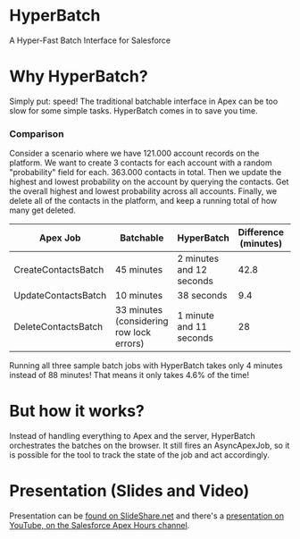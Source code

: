 # HyperBatch
A Hyper-Fast Batch Interface for Salesforce

# Why HyperBatch?

Simply put: speed! The traditional batchable interface in Apex can be too slow for some simple tasks. HyperBatch comes in to save you time.

### Comparison

Consider a scenario where we have 121.000 account records on the platform. We want to create 3 contacts for each account with a random "probability" field for each. 363.000 contacts in total. Then we update the highest and lowest probability on the account by querying the contacts. Get the overall highest and lowest probability across all accounts. Finally, we delete all of the contacts in the platform, and keep a running total of how many get deleted.

|Apex Job|Batchable|HyperBatch|Difference (minutes)|Percentage|
|---|---|---|---|---|
|CreateContactsBatch|45 minutes|2 minutes and 12 seconds|42.8|4.9%|
|UpdateContactsBatch|10 minutes|38 seconds|9.4|6.3%|
|DeleteContactsBatch|33 minutes (considering row lock errors)|1 minute and 11 seconds|28|3.6%|

Running all three sample batch jobs with HyperBatch takes only 4 minutes instead of 88 minutes! That means it only takes 4.6% of the time!

# But how it works?

Instead of handling everything to Apex and the server, HyperBatch orchestrates the batches on the browser. It still fires an AsyncApexJob, so it is possible for the tool to track the state of the job and act accordingly.

# Presentation (Slides and Video)

Presentation can be [found on SlideShare.net](http://www.slideshare.net/danieljpeter/hyperbatch-69179894) and there's a [presentation on YouTube, on the Salesforce Apex Hours channel](https://youtu.be/hja4o-Oa4zo?t=27m).
